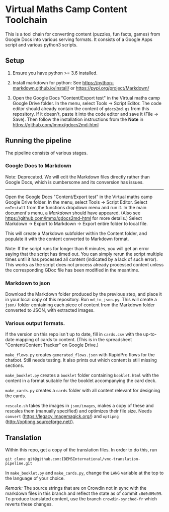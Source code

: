 # Virtual Maths Camp Content Toolchain

This is a tool chain for converting content (puzzles, fun facts, games) from
Google Docs into various serving formats. It consists of a Google Apps script
and various python3 scripts.

## Setup

1. Ensure you have python >= 3.6 installed.

2. Install markdown for python: See https://python-markdown.github.io/install/
or https://pypi.org/project/Markdown/ 

3. Open the Google Docs "Content/Export test" in the Virtual maths camp Google
Drive folder. In the menu, select Tools -> Script Editor. The code editor
should already contain the content of `gdocs2md.gs` from this repository.
If it doesn't, paste it into the code editor and save it (File -> Save).
Then follow the installation instructions from the **Note** in
https://github.com/lmmx/gdocs2md-html

## Running the pipeline

The pipeline consists of various stages. 

### Google Docs to Markdown

Note: Deprecated. We will edit the Markdown files directly rather than
Google Docs, which is cumbersome and its conversion has issues.

---

Open the Google Docs "Content/Export test" in the Virtual maths camp Google
Drive folder. In the menu, select Tools -> Script Editor. 
Select `onInstall` from the functions dropdown menu and run it.
In the main document's menu, a *Markdown* should have appeared.
(Also see https://github.com/lmmx/gdocs2md-html for more details.)
Select Markdown -> Export to Markdown -> Export entire folder to local file.

This will create a Markdown subfolder within the Content folder, and
populate it with the content converted to Markdown format.

Note: If the script runs for longer than 6 minutes, you will get an error
saying that the script has timed out. You can simply rerun the script
multiple times until it has processed all content (indicated by a lack
of such error). This works as the script does not process already processed
content unless the corresponding GDoc file has been modified in the meantime.

### Markdown to json

Download the Markdown folder produced by the previous step, and place it in
your local copy of this repository. Run `md_to_json.py`.
This will create a `json/` folder containing each piece of content from
the Markdown folder converted to JSON, with extracted images.

### Various output formats.

If the version on this repo isn't up to date,
fill in `cards.csv` with the up-to-date mapping of cards to content.
(This is in the spreadsheet "Content/Content Tracker" on Google Drive.)

`make_flows.py` creates `generated_flows.json` with RapidPro flows
for the chatbot. Still needs testing. It also prints out which content
is still missing sections.

`make_booklet.py` creates a `booklet` folder containing `booklet.html` with the
content in a format suitable for the booklet accompanying the card deck.

`make_cards.py` creates a `cards` folder with all content relevant for designing
the cards.

`rescale.sh` takes the images in `json/images`, makes a copy of these
and rescales them (manually specified) and optimizes their file size.
Needs `convert` (https://legacy.imagemagick.org/) and `optipng`
(http://optipng.sourceforge.net/).

## Translation

Within this repo, get a copy of the translation files. In order to do this, run

```
git clone git@github.com:IDEMSInternational/vmc-translation-pipeline.git
```

In `make_booklet.py` and `make_cards.py`, change the `LANG` variable at the top
to the language of your choice. 

*Remark:* The source strings that are on Crowdin not in sync with the markdown files
in this branch and reflect the state as of commit `c8d0d09d99`.
To produce translated content, use the branch `crowdin-synched-fr` which reverts
these changes.